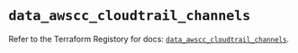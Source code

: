 # `data_awscc_cloudtrail_channels`

Refer to the Terraform Registory for docs: [`data_awscc_cloudtrail_channels`](https://registry.terraform.io/providers/hashicorp/awscc/0.70.0/docs/data-sources/cloudtrail_channels).
